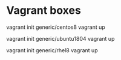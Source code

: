 # Vagrant boxes

vagrant init generic/centos8
vagrant up

vagrant init generic/ubuntu1804
vagrant up

vagrant init generic/rhel8
vagrant up